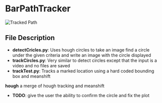 # BarPathTracker

![Tracked Path](https://github.com/bencarothers/BarPathTracker/blob/master/images/bensPath.jpg)

## File Description ##
- **detectCricles.py**: Uses hough circles to take an image find a circle under
  the given criteria and write an image with the circle displayed
- **trackCircles.py**: Very similar to detect circles except that the input is a
  video and no files are saved
- **trackTest.py**: Tracks a marked location using a hard coded bounding box and
  meanshift

**hough** a merge of hough tracking and meanshift

- **TODO**: give the user the ability to confirm the circle and fix the plot 

